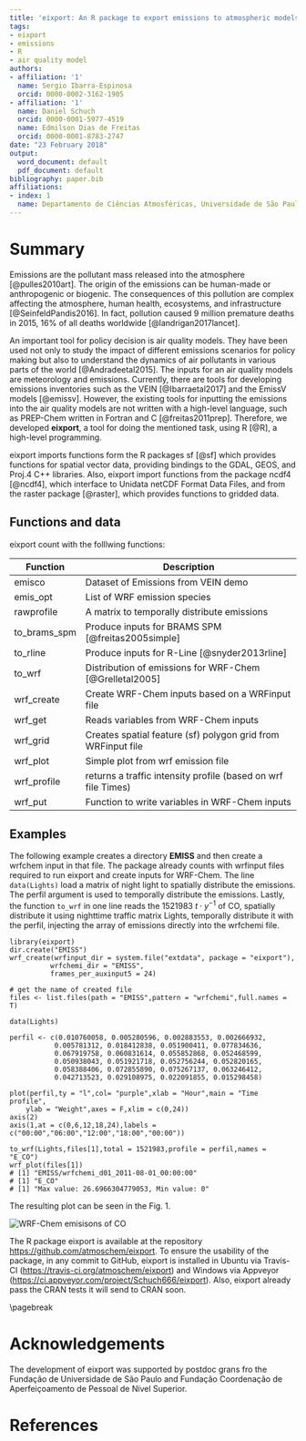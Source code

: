 ```yaml
---
title: 'eixport: An R package to export emissions to atmospheric models'
tags:
- eixport
- emissions
- R
- air quality model
authors:
- affiliation: '1'
  name: Sergio Ibarra-Espinosa
  orcid: 0000-0002-3162-1905
- affiliation: '1'
  name: Daniel Schuch
  orcid: 0000-0001-5977-4519
  name: Edmilson Dias de Freitas
  orcid: 0000-0001-8783-2747
date: "23 February 2018"
output:
  word_document: default
  pdf_document: default
bibliography: paper.bib
affiliations:
- index: 1
  name: Departamento de Ciências Atmosféricas, Universidade de São Paulo, Brasil
---
```


# Summary

Emissions are the pollutant mass released into the atmosphere [@pulles2010art]. The origin of the emissions can be human-made or anthropogenic or biogenic. The consequences of this pollution are complex affecting the atmosphere, human health, ecosystems, and infrastructure [@SeinfeldPandis2016]. In fact, pollution caused 9 million premature deaths in 2015, 16% of all deaths worldwide
[@landrigan2017lancet].


An important tool for policy decision is air quality models. They have been used not only to study the impact of different emissions scenarios for policy making but also to understand the dynamics of air pollutants in various parts of the world [@Andradeetal2015]. The inputs for an air quality models are meteorology and emissions. Currently, there are tools for developing emissions inventories such as the VEIN [@Ibarraetal2017] and the EmissV models [@emissv].  However, the existing tools for inputting the emissions into the air quality models are not written with a high-level language, such as PREP-Chem written in Fortran and C [@freitas2011prep]. Therefore, we developed **eixport**, a tool for doing the mentioned task, using R [@R], a high-level programming. 

eixport imports functions form the R packages sf [@sf] which provides functions for spatial vector data, providing bindings to the GDAL, GEOS, and Proj.4 C++ libraries. Also, eixport import functions from the package ncdf4 [@ncdf4], which interface to Unidata netCDF Format Data Files, and from the raster package [@raster], which provides functions to gridded data.

## Functions and data

eixport count with the folllwing functions:

| Function     | Description                                                   |
|--------------|---------------------------------------------------------------|
| emisco       | Dataset of Emissions from VEIN demo                           |
| emis_opt     | List of WRF emission species                                  |
| rawprofile   | A matrix to temporally distribute emissions                   |
| to_brams_spm | Produce inputs for BRAMS SPM [@freitas2005simple]             |
| to_rline     | Produce inputs for R-Line [@snyder2013rline]                  |
| to_wrf       | Distribution of emissions for WRF-Chem [@Grelletal2005]       |
| wrf_create   | Create WRF-Chem inputs based on a WRFinput file               |
| wrf_get      | Reads variables from WRF-Chem inputs                          |
| wrf_grid     | Creates spatial feature (sf) polygon grid from WRFinput file  |
| wrf_plot     | Simple plot from wrf emission file                            |
| wrf_profile  | returns a traffic intensity profile (based on wrf file Times) |
| wrf_put      | Function to write variables in WRF-Chem inputs                |

## Examples

The following example creates a directory **EMISS**  and then
create a wrfchem input in that file. The package already counts with wrfinput files required to run eixport and create inputs for WRF-Chem. The line `data(Lights)` load a matrix of night light to spatially distribute the emissions. The perfil argument is used to temporally distribute the emissions. Lastly, the function `to_wrf` in one line reads the 1521983 $t \cdot y^{-1}$ of  CO, spatially distribute it using nighttime traffic matrix Lights, temporally distribute it with the perfil, injecting the array of emissions directly into the wrfchemi file.

```
library(eixport)
dir.create("EMISS")
wrf_create(wrfinput_dir = system.file("extdata", package = "eixport"),
          wrfchemi_dir = "EMISS",
          frames_per_auxinput5 = 24)

# get the name of created file
files <- list.files(path = "EMISS",pattern = "wrfchemi",full.names = T)

data(Lights)

perfil <- c(0.010760058, 0.005280596, 0.002883553, 0.002666932,
           0.005781312, 0.018412838, 0.051900411, 0.077834636,
           0.067919758, 0.060831614, 0.055852868, 0.052468599,
           0.050938043, 0.051921718, 0.052756244, 0.052820165,
           0.058388406, 0.072855890, 0.075267137, 0.063246412,
           0.042713523, 0.029108975, 0.022091855, 0.015298458)

plot(perfil,ty = "l",col= "purple",xlab = "Hour",main = "Time profile",
    ylab = "Weight",axes = F,xlim = c(0,24))
axis(2)
axis(1,at = c(0,6,12,18,24),labels = c("00:00","06:00","12:00","18:00","00:00"))

to_wrf(Lights,files[1],total = 1521983,profile = perfil,names = "E_CO")
wrf_plot(files[1])
# [1] "EMISS/wrfchemi_d01_2011-08-01_00:00:00"
# [1] "E_CO"
# [1] "Max value: 26.6966304779053, Min value: 0"
```

The resulting plot can be seen in the Fig. 1.

![WRF-Chem emisisons of CO](https://i.imgur.com/5zfCeWT.png)

The R package eixport is available at the repository  https://github.com/atmoschem/eixport. To ensure the usability of the package, in any commit to GitHub, eixport is installed in Ubuntu via Travis-CI (https://travis-ci.org/atmoschem/eixport) and Windows via Appveyor (https://ci.appveyor.com/project/Schuch666/eixport). Also, eixport already pass the CRAN tests it will send to CRAN soon.

\pagebreak


# Acknowledgements

The development of eixport was supported by postdoc grans fro the Fundação de Universidade de São Paulo and Fundação Coordenação de Aperfeiçoamento de Pessoal de Nível Superior.


# References
